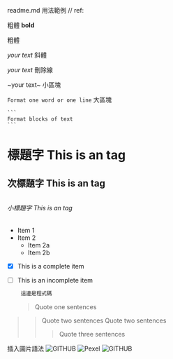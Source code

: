 readme.md  用法範例 // ref: 

粗體 
**bold**

粗體

*your text*
斜體

_your text_
刪除線

~your text~
小區塊

`Format one word or one line`
大區塊

    ```
    Format blocks of text
    ```


# <h1> 標題字 This is an  tag

## <h2> 次標題字 This is an  tag

###### <h6>  小標題字  This is an  tag
  
* Item 1
* Item 2
  * Item 2a
  * Item 2b

  
- [x] This is a complete item
- [ ] This is an incomplete item
  
  
   ```js
    這邊是程式碼
    ```
 
   > Quote one sentences
>>Quote two sentences
>>Quote two sentences
>>>Quote three sentences    
    
    
 插入圖片語法
![GITHUB]( 圖片網址 "圖片名稱") 
![Pexel](https://github.com/chiyanglin-AStar/readme_md/blob/main/pexels-1040.jpg "test_pic")
![GITHUB](https://github.com/chiyanglin-AStar/readme_md/blob/main/pexels-1040.jpg "test_pic")
  


